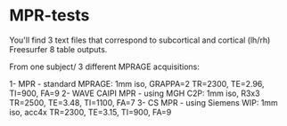 # MPR-tests

You'll find 3 text files that correspond to subcortical and cortical (lh/rh) Freesurfer 8 table outputs.

From one subject/ 3 different MPRAGE acquisitions:

1- MPR - standard MPRAGE: 1mm iso, GRAPPA=2	TR=2300, TE=2.96, TI=900, FA=9
2- WAVE CAIPI MPR - using MGH C2P: 1mm iso, R3x3	TR=2500, TE=3.48, TI=1100, FA=7
3- CS MPR - using Siemens WIP: 1mm iso, acc4x	TR=2300, TE=3.15, TI=900, FA=9

